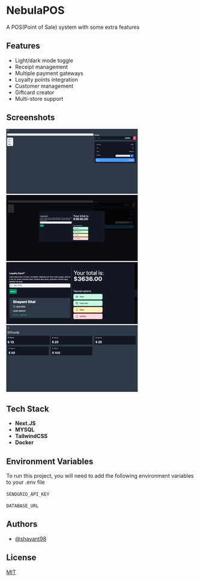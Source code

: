 
# NebulaPOS

A POS(Point of Sale) system with some extra features

## Features

- Light/dark mode toggle
- Receipt management
- Multiple payment gateways
- Loyalty points integration
- Customer management
- Giftcard creator
- Multi-store support

## Screenshots
<img src="/screenshots/POS.png" width="350">
<img src="/screenshots/payment.png" width="350">
<img src="/screenshots/loyalty.png" width="350">
<img src="/screenshots/giftcard.png" width="350">



## Tech Stack

- **Next.JS**
- **MYSQL**
- **TailwindCSS**
- **Docker**

## Environment Variables

To run this project, you will need to add the following environment variables to your .env file

`SENDGRID_API_KEY`

`DATABASE_URL`

## Authors

- [@shayant98](https://www.github.com/shayant98)


## License

[MIT](https://choosealicense.com/licenses/mit/)
